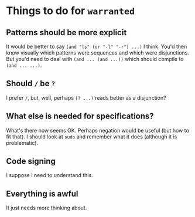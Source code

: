 # Things to do for `warranted`
## Patterns should be more explicit
It would be better to say `(and "ls" (or "-l" "-r") ...)` I think.  You'd then know visually which patterns were sequences and which were disjunctions.  But you'd need to deal with `(and ... (and ...))` which should compile to `(and ... ...)`.
## Should `/` be `?`
I prefer `/`, but, well, perhaps `(? ...)` reads better as a disjunction?
## What else is needed for specifications?
What's there now seems OK.  Perhaps negation would be useful (but how to fit that).  I should look at `sudo` and remember what it does (although it is problematic).
## Code signing
I suppose I need to understand this.
## Everything is awful
It just needs more thinking about.